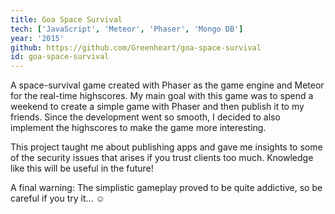 ```yaml
---
title: Goa Space Survival
tech: ['JavaScript', 'Meteor', 'Phaser', 'Mongo DB']
year: '2015'
github: https://github.com/Greenheart/goa-space-survival
id: goa-space-survival
---
```


A space-survival game created with Phaser as the game engine and Meteor for the real-time highscores. My main goal with this game was to spend a weekend to create a simple game with Phaser and then publish it to my friends. Since the development went so smooth, I decided to also implement the highscores to make the game more interesting.

This project taught me about publishing apps and gave me insights to some of the security issues that arises if you trust clients too much. Knowledge like this will be useful in the future!

A final warning: The simplistic gameplay proved to be quite addictive, so be careful if you try it... ☺
